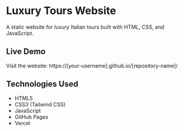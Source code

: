 # Luxury Tours Website

A static website for luxury Italian tours built with HTML, CSS, and JavaScript.

## Live Demo
Visit the website: https://[your-username].github.io/[repository-name]/

## Technologies Used
- HTML5
- CSS3 (Tailwind CSS)
- JavaScript
- GitHub Pages 
- Vercel